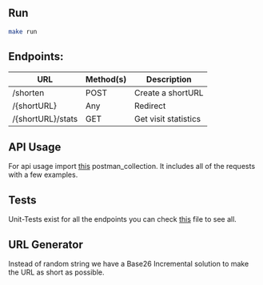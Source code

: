 ## Run

```bash
make run
```

## Endpoints:

| URL               | Method(s) | Description          |
|-------------------|-----------|----------------------|
| /shorten          | POST      | Create a shortURL    |
| /{shortURL}       | Any       | Redirect             |
| /{shortURL}/stats | GET       | Get visit statistics |

## API Usage

For api usage import [this](docs/urlShortner.postman_collection.json) postman_collection. It includes all of the
requests with a
few examples.

## Tests

Unit-Tests exist for all the endpoints you can
check [this](internal/handlers/handlers_test.go)
file to see all.

## URL Generator

Instead of random string we have a Base26 Incremental solution to make the URL as short as possible.